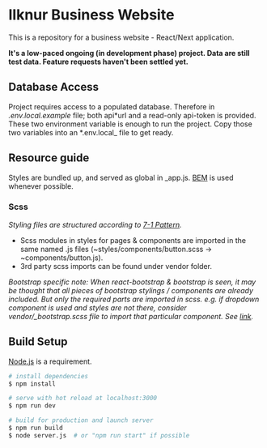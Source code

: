 # Ilknur Business Website

This is a repository for a business website - React/Next application.

**It's a low-paced ongoing (in development phase) project. Data are still test data. Feature requests haven't been settled yet.**

## Database Access

Project requires access to a populated database. Therefore in _.env.local.example_ file; both api*url and a read-only api-token is provided. These two environment variable is enough to run the project. Copy those two variables into an *.env.local\_ file to get ready.

## Resource guide

Styles are bundled up, and served as global in \_app.js. [BEM](https://en.bem.info/methodology/) is used whenever possible.

### **Scss**

_Styling files are structured according to [7-1 Pattern](https://sass-guidelin.es/#the-7-1-pattern)._

- Scss modules in styles for pages & components are imported in the same named .js files (~styles/components/button.scss -> ~components/button.js).
- 3rd party scss imports can be found under vendor folder.

_Bootstrap specific note: When react-bootstrap & bootstrap is seen, it may be thought that all pieces of bootstrap stylings / components are already included. But only the required parts are imported in scss. e.g. if dropdown component is used and styles are not there, consider vendor/\_bootstrap.scss file to import that particular component. See [link](https://getbootstrap.com/docs/5.1/customize/sass/#importing)._

## Build Setup

[Node.js](#https://nodejs.org/en/) is a requirement.

```bash
# install dependencies
$ npm install

# serve with hot reload at localhost:3000
$ npm run dev

# build for production and launch server
$ npm run build
$ node server.js  # or "npm run start" if possible
```
